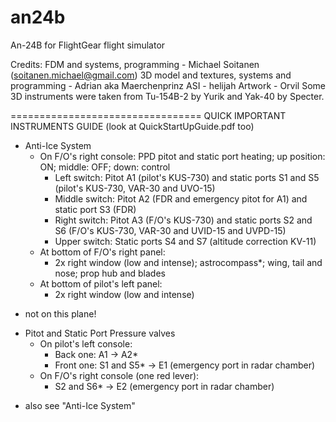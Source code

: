 an24b
=====

An-24B for FlightGear flight simulator

Credits:
FDM and systems, programming - Michael Soitanen (soitanen.michael@gmail.com)
3D model and textures, systems and programming - Adrian aka Maerchenprinz
ASI - helijah
Artwork - Orvil
Some 3D instruments were taken from Tu-154B-2 by Yurik and Yak-40 by Specter.

=================================
QUICK IMPORTANT INSTRUMENTS GUIDE
(look at QuickStartUpGuide.pdf too)
    
- Anti-Ice System
  - On F/O's right console: PPD pitot and static port heating; up position: ON; middle: OFF; down: control
    - Left switch: Pitot A1 (pilot's KUS-730) and static ports S1 and S5 (pilot's KUS-730, VAR-30 and UVO-15)
    - Middle switch: Pitot A2 (FDR and emergency pitot for A1) and static port S3 (FDR)
    - Right switch: Pitot A3 (F/O's KUS-730) and static ports S2 and S6 (F/O's KUS-730, VAR-30 and UVID-15 and UVPD-15)
    - Upper switch: Static ports S4 and S7 (altitude correction KV-11)
  - At bottom of F/O's right panel:
    - 2x right window (low and intense); astrocompass*; wing, tail and nose; prop hub and blades
  - At bottom of pilot's left panel:
    - 2x right window (low and intense)
* not on this plane!

- Pitot and Static Port Pressure valves
  - On pilot's left console:
    - Back one: A1 -> A2*
    - Front one: S1 and S5* -> E1 (emergency port in radar chamber)
  - On F/O's right console (one red lever):
    - S2 and S6* -> E2 (emergency port in radar chamber)
* also see "Anti-Ice System"
